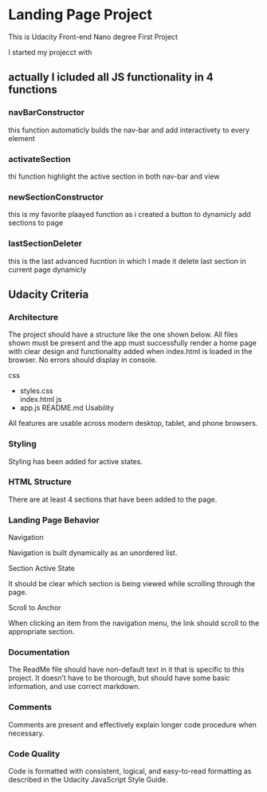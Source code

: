 # Landing Page Project
This is Udacity Front-end Nano degree First Project


I started my projecct with 


## actually I icluded all JS functionality in 4 functions 
### navBarConstructor
this function automaticly bulds the nav-bar and add interactivety to every element
### activateSection 
thi function highlight the active section in both nav-bar and view 
### newSectionConstructor 
this is my favorite plaayed function as i created a button to dynamicly add sections to page 
### lastSectionDeleter
this is the last advanced fucntion in which I made it delete last section in current page dynamicly


## Udacity Criteria

### Architecture

The project should have a
structure like the one shown below. All files shown must be present and the app must successfully render a home page with clear design and functionality added when index.html is loaded in the browser. No errors should display in console.

css
- styles.css    
index.html
js
- app.js
README.md
Usability

All features are usable across modern desktop, tablet, and phone browsers.

### Styling

Styling has been added for active states.

### HTML Structure

There are at least 4 sections that have been added to the page.

### Landing Page Behavior

Navigation

Navigation is built dynamically as an unordered list.

Section Active State

It should be clear which section is being viewed while scrolling through the page.

Scroll to Anchor

When clicking an item from the navigation menu, the link should scroll to the appropriate section.

### Documentation


The ReadMe file should have non-default text in it that is specific to this project. It doesn’t have to be thorough, but should have some basic information, and use correct markdown.

### Comments

Comments are present and effectively explain longer code procedure when necessary.

### Code Quality

Code is formatted with consistent, logical, and easy-to-read formatting as described in the Udacity JavaScript Style Guide.
